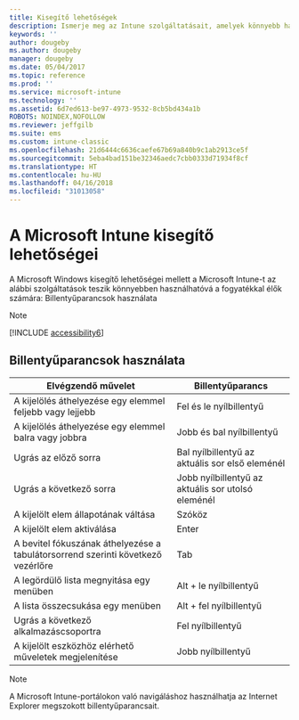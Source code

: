 ```yaml
---
title: Kisegítő lehetőségek
description: Ismerje meg az Intune szolgáltatásait, amelyek könnyebb használatot biztosítanak a fogyatékkal élők számára.
keywords: ''
author: dougeby
ms.author: dougeby
manager: dougeby
ms.date: 05/04/2017
ms.topic: reference
ms.prod: ''
ms.service: microsoft-intune
ms.technology: ''
ms.assetid: 6d7ed613-be97-4973-9532-8cb5bd434a1b
ROBOTS: NOINDEX,NOFOLLOW
ms.reviewer: jeffgilb
ms.suite: ems
ms.custom: intune-classic
ms.openlocfilehash: 21d6444c6636caefe67b69a840b9c1ab2913ce5f
ms.sourcegitcommit: 5eba4bad151be32346aedc7cbb0333d71934f8cf
ms.translationtype: HT
ms.contentlocale: hu-HU
ms.lasthandoff: 04/16/2018
ms.locfileid: "31013058"
---
```

# <a name="accessibility-features-of-microsoft-intune"></a>A Microsoft Intune kisegítő lehetőségei
A Microsoft Windows kisegítő lehetőségei mellett a Microsoft Intune-t az alábbi szolgáltatások teszik könnyebben használhatóvá a fogyatékkal élők számára: Billentyűparancsok használata

> [!NOTE]
> [!INCLUDE [accessibility6](./includes/accessibility6_md.md)]

## <a name="using-keyboard-shortcuts"></a>Billentyűparancsok használata

|                        Elvégzendő művelet                         |            Billentyűparancs             |
|-----------------------------------------------------------|---------------------------------------------------|
|          A kijelölés áthelyezése egy elemmel feljebb vagy lejjebb          |                 Fel és le nyílbillentyű                 |
|        A kijelölés áthelyezése egy elemmel balra vagy jobbra         |               Jobb és bal nyílbillentyű                |
|                 Ugrás az előző sorra                  | Bal nyílbillentyű az aktuális sor első eleménél |
|                   Ugrás a következő sorra                    | Jobb nyílbillentyű az aktuális sor utolsó eleménél |
|      A kijelölt elem állapotának váltása      |                     Szóköz                      |
|           A kijelölt elem aktiválása            |                       Enter                       |
| A bevitel fókuszának áthelyezése a tabulátorsorrend szerinti következő vezérlőre |                        Tab                        |
|             A legördülő lista megnyitása egy menüben             |                 Alt + le nyílbillentyű                  |
|                A lista összecsukása egy menüben                |                  Alt + fel nyílbillentyű                   |
|            Ugrás a következő alkalmazáscsoportra             |                     Fel nyílbillentyű                      |
|         A kijelölt eszközhöz elérhető műveletek megjelenítése         |                    Jobb nyílbillentyű                    |

> [!NOTE]
> A Microsoft Intune-portálokon való navigáláshoz használhatja az Internet Explorer megszokott billentyűparancsait.
